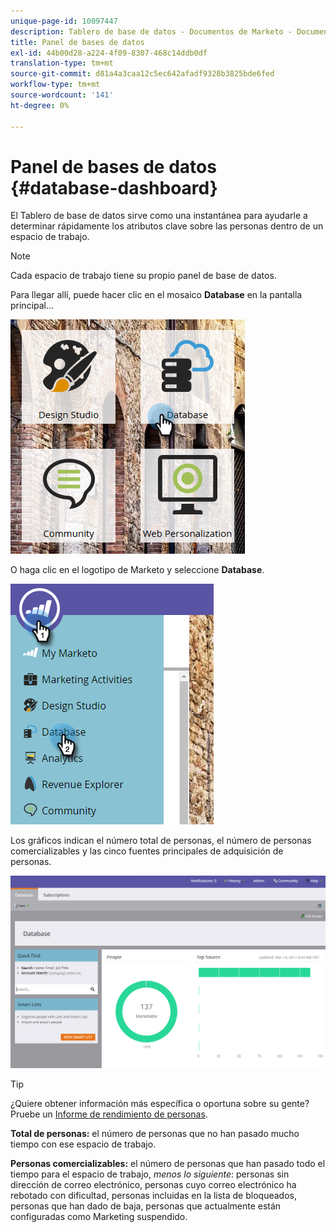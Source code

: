 ```yaml
---
unique-page-id: 10097447
description: Tablero de base de datos - Documentos de Marketo - Documentación del producto
title: Panel de bases de datos
exl-id: 44b00d28-a224-4f09-8307-468c14ddb0df
translation-type: tm+mt
source-git-commit: d81a4a3caa12c5ec642afadf9328b3825bde6fed
workflow-type: tm+mt
source-wordcount: '141'
ht-degree: 0%

---
```


# Panel de bases de datos {#database-dashboard}

El Tablero de base de datos sirve como una instantánea para ayudarle a determinar rápidamente los atributos clave sobre las personas dentro de un espacio de trabajo.

>[!NOTE]
>
>Cada espacio de trabajo tiene su propio panel de base de datos.

Para llegar allí, puede hacer clic en el mosaico **Database** en la pantalla principal...

![](assets/db-3.png)

O haga clic en el logotipo de Marketo y seleccione **Database**.

![](assets/db2.png)

Los gráficos indican el número total de personas, el número de personas comercializables y las cinco fuentes principales de adquisición de personas.

![](assets/three-7.png)

>[!TIP]
>
>¿Quiere obtener información más específica o oportuna sobre su gente? Pruebe un [Informe de rendimiento de personas](/help/marketo/product-docs/reporting/basic-reporting/report-types/people-performance-report.md).

**Total de personas:** el número de personas que no han pasado mucho tiempo con ese espacio de trabajo.

**Personas comercializables:** el número de personas que han pasado todo el tiempo para el espacio de trabajo,  _menos lo siguiente_: personas sin dirección de correo electrónico, personas cuyo correo electrónico ha rebotado con dificultad, personas incluidas en la lista de bloqueados, personas que han dado de baja, personas que actualmente están configuradas como Marketing suspendido.
